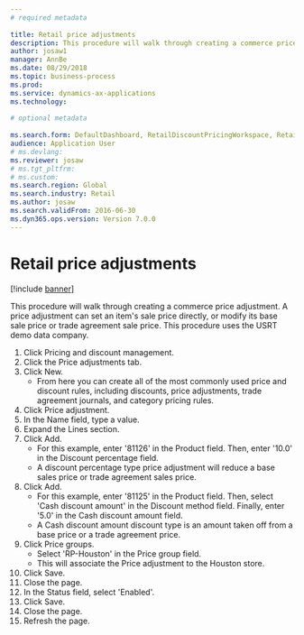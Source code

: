 ```yaml
--- 
# required metadata 
 
title: Retail price adjustments
description: This procedure will walk through creating a commerce price adjustment. 
author: josaw1
manager: AnnBe 
ms.date: 08/29/2018
ms.topic: business-process 
ms.prod:  
ms.service: dynamics-ax-applications 
ms.technology:  
 
# optional metadata 
 
ms.search.form: DefaultDashboard, RetailDiscountPricingWorkspace, RetailPeriodicDiscount, RetailDiscountPriceGroup   
audience: Application User 
# ms.devlang:  
ms.reviewer: josaw
# ms.tgt_pltfrm:  
# ms.custom:  
ms.search.region: Global
ms.search.industry: Retail
ms.author: josaw
ms.search.validFrom: 2016-06-30 
ms.dyn365.ops.version: Version 7.0.0 
---
```

# Retail price adjustments

[!include [banner](../includes/banner.md)]

This procedure will walk through creating a commerce price adjustment. A price adjustment can set an item's sale price directly, or modify its base sale price or trade agreement sale price. This procedure uses the USRT demo data company.

1. Click Pricing and discount management.
2. Click the Price adjustments tab.
3. Click New.
    * From here you can create all of the most commonly used price and discount rules, including discounts, price adjustments, trade agreement journals, and category pricing rules.  
4. Click Price adjustment.
5. In the Name field, type a value.
6. Expand the Lines section.
7. Click Add.
    * For this example, enter '81126' in the Product field. Then, enter '10.0' in the Discount percentage field.  
    * A discount percentage type price adjustment will reduce a base sales price or trade agreement sales price.  
8. Click Add.
    * For this example, enter '81125' in the Product field. Then, select 'Cash discount amount' in the Discount method field.    Finally, enter '5.0' in the Cash discount amount field.  
    * A Cash discount amount discount type is an amount taken off from a base price or a trade agreement price.  
9. Click Price groups.
    * Select 'RP-Houston' in the Price group field.  
    * This will associate the Price adjustment to the Houston store.  
10. Click Save.
11. Close the page.
12. In the Status field, select 'Enabled'.
13. Click Save.
14. Close the page.
15. Refresh the page.

